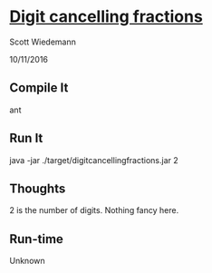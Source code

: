 # [Digit cancelling fractions](http://projecteuler.net/problem=33)
Scott Wiedemann

10/11/2016

## Compile It
ant


## Run It
java -jar ./target/digitcancellingfractions.jar 2

## Thoughts
2 is the number of digits.  Nothing fancy here.

## Run-time
Unknown

